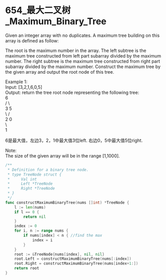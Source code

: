 # 654_最大二叉树_Maximum_Binary_Tree
Given an integer array with no duplicates. A maximum tree building on this array is defined as follow:

The root is the maximum number in the array.
The left subtree is the maximum tree constructed from left part subarray divided by the maximum number.
The right subtree is the maximum tree constructed from right part subarray divided by the maximum number.
Construct the maximum tree by the given array and output the root node of this tree.

Example 1:  
    Input: [3,2,1,6,0,5]  
    Output: return the tree root node representing the following tree:  
        6  
      /   \  
     3     5  
      \    /   
       2  0   
        \  
         1  

6是最大值，左边3，2，1中最大值3位left. 右边0，5中最大值5位right.

Note:  
The size of the given array will be in the range [1,1000].


```go
/**
 * Definition for a binary tree node.
 * type TreeNode struct {
 *     Val int
 *     Left *TreeNode
 *     Right *TreeNode
 * }
 */
func constructMaximumBinaryTree(nums []int) *TreeNode {
    l := len(nums)
    if l == 0 {
        return nil
    }
    index := 0
    for i, n := range nums {
        if nums[index] < n { //find the max
            index = i
        }
    }
    root := &TreeNode{nums[index], nil, nil}
    root.Left = constructMaximumBinaryTree(nums[:index])
    root.Right = constructMaximumBinaryTree(nums[index+1:])
    return root
}
```